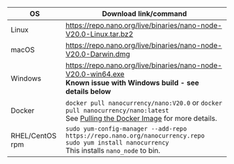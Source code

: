| OS | Download link/command |
|----|---------------|
| Linux | https://repo.nano.org/live/binaries/nano-node-V20.0-Linux.tar.bz2 |
| macOS | https://repo.nano.org/live/binaries/nano-node-V20.0-Darwin.dmg |
| Windows | https://repo.nano.org/live/binaries/nano-node-V20.0-win64.exe<br />**Known issue with Windows build - see details below** |
| Docker | `docker pull nanocurrency/nano:V20.0` or `docker pull nanocurrency/nano:latest`<br />See [Pulling the Docker Image](/running-a-node/node-setup/#pulling-the-docker-image) for more details. |
| RHEL/CentOS rpm | `sudo yum-config-manager --add-repo https://repo.nano.org/nanocurrency.repo`<br />`sudo yum install nanocurrency`<br />This installs `nano_node` to bin. |